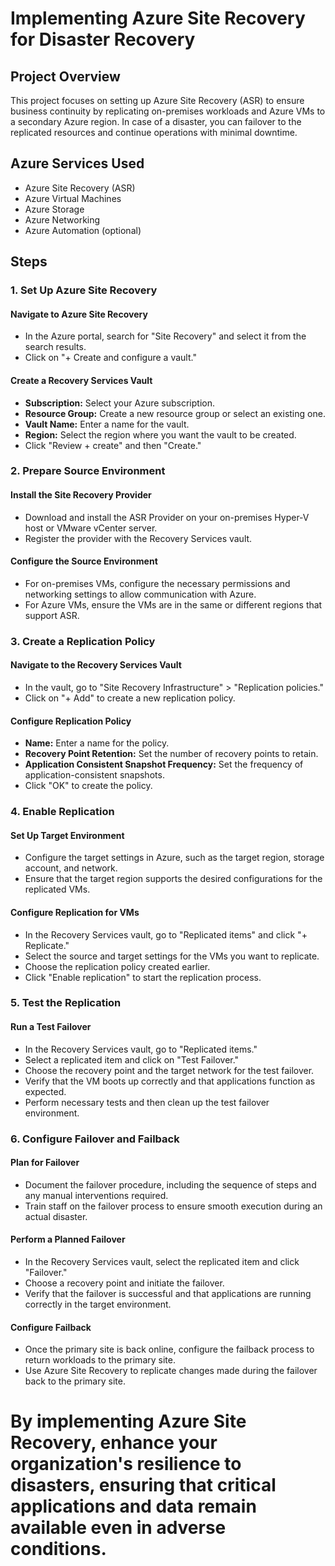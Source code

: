 # Implementing Azure Site Recovery for Disaster Recovery

## Project Overview
This project focuses on setting up Azure Site Recovery (ASR) to ensure business continuity by replicating on-premises workloads and Azure VMs to a secondary Azure region. In case of a disaster, you can failover to the replicated resources and continue operations with minimal downtime.

## Azure Services Used
- Azure Site Recovery (ASR)
- Azure Virtual Machines
- Azure Storage
- Azure Networking
- Azure Automation (optional)

## Steps

### 1. Set Up Azure Site Recovery

#### Navigate to Azure Site Recovery
- In the Azure portal, search for "Site Recovery" and select it from the search results.
- Click on "+ Create and configure a vault."

#### Create a Recovery Services Vault
- **Subscription:** Select your Azure subscription.
- **Resource Group:** Create a new resource group or select an existing one.
- **Vault Name:** Enter a name for the vault.
- **Region:** Select the region where you want the vault to be created.
- Click "Review + create" and then "Create."

### 2. Prepare Source Environment

#### Install the Site Recovery Provider
- Download and install the ASR Provider on your on-premises Hyper-V host or VMware vCenter server.
- Register the provider with the Recovery Services vault.

#### Configure the Source Environment
- For on-premises VMs, configure the necessary permissions and networking settings to allow communication with Azure.
- For Azure VMs, ensure the VMs are in the same or different regions that support ASR.

### 3. Create a Replication Policy

#### Navigate to the Recovery Services Vault
- In the vault, go to "Site Recovery Infrastructure" > "Replication policies."
- Click on "+ Add" to create a new replication policy.

#### Configure Replication Policy
- **Name:** Enter a name for the policy.
- **Recovery Point Retention:** Set the number of recovery points to retain.
- **Application Consistent Snapshot Frequency:** Set the frequency of application-consistent snapshots.
- Click "OK" to create the policy.

### 4. Enable Replication

#### Set Up Target Environment
- Configure the target settings in Azure, such as the target region, storage account, and network.
- Ensure that the target region supports the desired configurations for the replicated VMs.

#### Configure Replication for VMs
- In the Recovery Services vault, go to "Replicated items" and click "+ Replicate."
- Select the source and target settings for the VMs you want to replicate.
- Choose the replication policy created earlier.
- Click "Enable replication" to start the replication process.

### 5. Test the Replication

#### Run a Test Failover
- In the Recovery Services vault, go to "Replicated items."
- Select a replicated item and click on "Test Failover."
- Choose the recovery point and the target network for the test failover.
- Verify that the VM boots up correctly and that applications function as expected.
- Perform necessary tests and then clean up the test failover environment.

### 6. Configure Failover and Failback

#### Plan for Failover
- Document the failover procedure, including the sequence of steps and any manual interventions required.
- Train staff on the failover process to ensure smooth execution during an actual disaster.

#### Perform a Planned Failover
- In the Recovery Services vault, select the replicated item and click "Failover."
- Choose a recovery point and initiate the failover.
- Verify that the failover is successful and that applications are running correctly in the target environment.

#### Configure Failback
- Once the primary site is back online, configure the failback process to return workloads to the primary site.
- Use Azure Site Recovery to replicate changes made during the failover back to the primary site.

# By implementing Azure Site Recovery, enhance your organization's resilience to disasters, ensuring that critical applications and data remain available even in adverse conditions.
